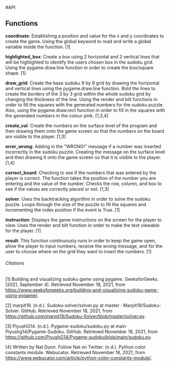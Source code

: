 #API

## Functions

**coordinate**: Establishing a position and value for the x and y coordinates to create the game. Using the global keyword
to read and write a global variable inside the function. [1]

**highlighted_box**: Create a box using 2 horizontal and 2 vertical lines that will be highlighted to identify the users
chosen box in the sudoku grid. Using the pygame.draw.line function in order to create the box/square shape. [1]

**draw_grid**: Create the base sudoku 9 by 9 grid by drawing the horizontal and vertical lines using the pygame.draw.line function. 
Bold the lines to create the borders of the 3 by 3 grid within the whole sudoku grid by changing the thickness of the line. Using the 
render and blit functions in order to fill the squares with the generated numbers for the sudoku puzzle. Also, using the 
pygame.draw.rect function in order to fill in the squares with the generated numbers in the colour pink. [1,3,4]

**create_val**: Create the numbers on the surface level of the program and then drawing them onto the game screen so that the numbers
on the board are visible to the player. [1,3]

**error_wrong**: Adding in the "WRONG!" message if a number was inserted incorrectly in the sudoku puzzle. Creating the message on
the surface level and then drawing it onto the game screen so that it is visible to the player. [1,4]

**correct_board**: Checking to see if the numbers that was entered by the player is correct. The function takes the position of 
the number you are entering and the value of the number. Checks the row, column, and box to see if the values are correctly placed
or not. [1,3]

**solver**: Uses the backtracking algorithm in order to solve the sudoku puzzle. Loops through the size of the puzzle to fill the squares and incrementing 
the index position if the event is True. [1]

**instruction**: Displays the game instructions on the screen for the player to view. Uses the render and blit function in order to make 
the text viewable for the player. [1]

**result**: This function continuously runs in order to keep the game open, allow the player to input numbers, receive the wrong message, and
for the user to choose where on the grid they want to insert the numbers. [1]

###### Citations
[1] Building and visualizing sudoku game using pygame. GeeksforGeeks. (2021, September 4). Retrieved November 18, 2021, from https://www.geeksforgeeks.org/building-and-visualizing-sudoku-game-using-pygame/.

[2] marpit19. (n.d.). Sudoku-solver/solver.py at master · Marpit19/Sudoku-Solver. GitHub. Retrieved November 18, 2021, from https://github.com/marpit19/Sudoku-Solver/blob/master/solver.py.

[3] PiyushG14. (n.d.). Pygame-sudoku/sudoku.py at main · Piyushg14/Pygame-Sudoku. GitHub. Retrieved November 18, 2021, from https://github.com/PiyushG14/Pygame-sudoku/blob/main/sudoku.py.

[4] Written by Nat Dunn. Follow Nat on Twitter. (n.d.). Python color constants module. Webucator. Retrieved November 18, 2021, from https://www.webucator.com/article/python-color-constants-module/.

